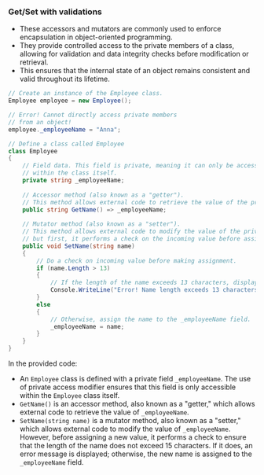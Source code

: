 ### Get/Set with validations
- These accessors and mutators are commonly used to enforce encapsulation in object-oriented programming. 
- They provide controlled access to the private members of a class, allowing for validation and data integrity checks before modification or retrieval. 
- This ensures that the internal state of an object remains consistent and valid throughout its lifetime.

```csharp
// Create an instance of the Employee class.
Employee employee = new Employee();

// Error! Cannot directly access private members
// from an object!
employee._employeeName = "Anna";

// Define a class called Employee
class Employee
{
    // Field data. This field is private, meaning it can only be accessed
    // within the class itself.
    private string _employeeName;
    
    // Accessor method (also known as a "getter").
    // This method allows external code to retrieve the value of the private field _employeeName.
    public string GetName() => _employeeName;
    
    // Mutator method (also known as a "setter").
    // This method allows external code to modify the value of the private field _employeeName,
    // but first, it performs a check on the incoming value before assignment.
    public void SetName(string name)
    {
        // Do a check on incoming value before making assignment.
        if (name.Length > 13)
        {
            // If the length of the name exceeds 13 characters, display an error message.
            Console.WriteLine("Error! Name length exceeds 13 characters!");
        }
        else
        {
            // Otherwise, assign the name to the _employeeName field.
            _employeeName = name;
        }
    }
}
```

In the provided code:

- An `Employee` class is defined with a private field `_employeeName`. The use of private access modifier ensures that this field is only accessible within the `Employee` class itself.
- `GetName()` is an accessor method, also known as a "getter," which allows external code to retrieve the value of `_employeeName`.
- `SetName(string name)` is a mutator method, also known as a "setter," which allows external code to modify the value of `_employeeName`. However, before assigning a new value, it performs a check to ensure that the length of the name does not exceed 15 characters. If it does, an error message is displayed; otherwise, the new name is assigned to the `_employeeName` field.

